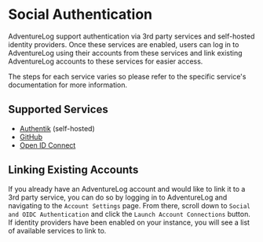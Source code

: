 # Social Authentication

AdventureLog support authentication via 3rd party services and self-hosted identity providers. Once these services are enabled, users can log in to AdventureLog using their accounts from these services and link existing AdventureLog accounts to these services for easier access.

The steps for each service varies so please refer to the specific service's documentation for more information.

## Supported Services

- [Authentik](social_auth/authentik.md) (self-hosted)
- [GitHub](social_auth/github.md)
- [Open ID Connect](social_auth/oidc.md)

## Linking Existing Accounts

If you already have an AdventureLog account and would like to link it to a 3rd party service, you can do so by logging in to AdventureLog and navigating to the `Account Settings` page. From there, scroll down to `Social and OIDC Authentication` and click the `Launch Account Connections` button. If identity providers have been enabled on your instance, you will see a list of available services to link to.
